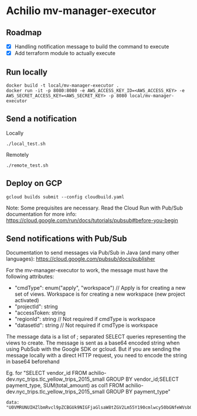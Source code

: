 # Achilio mv-manager-executor

## Roadmap

- [x] Handling notification message to build the command to execute
- [x] Add terraform module to actually execute

## Run locally

```
docker build -t local/mv-manager-executor .
docker run -it -p 8080:8080 -e AWS_ACCESS_KEY_ID=<AWS_ACCESS_KEY> -e AWS_SECRET_ACCESS_KEY=<AWS_SECRET_KEY> -p 8080 local/mv-manager-executor
```

## Send a notification

Locally

`./local_test.sh`

Remotely

`./remote_test.sh`

## Deploy on GCP

`gcloud builds submit --config cloudbuild.yaml`

Note: Some prequisites are necessary. Read the Cloud Run with Pub/Sub documentation for more info: https://cloud.google.com/run/docs/tutorials/pubsub#before-you-begin

## Send notifications with Pub/Sub

Documentation to send messages via Pub/Sub in Java (and many other languages): https://cloud.google.com/pubsub/docs/publisher

For the mv-manager-executor to work, the message must have the following attributes:

- "cmdType": enum("apply", "workspace") // Apply is for creating a new set of views. Workspace is for creating a new workspace (new project activated)
- "projectId": string
- "accessToken: string
- "regionId": string // Not required if cmdType is workspace
- "datasetId": string // Not required if cmdType is workspace

The message data is a list of ; separated SELECT queries representing the views to create. The message is sent as a base64 encoded string when using PubSub with the Google SDK or gcloud. But if you are sending the message locally with a direct HTTP request, you need to encode the string in base64 beforehand

Eg. for "SELECT vendor_id FROM achilio-dev.nyc_trips.tlc_yellow_trips_2015_small GROUP BY vendor_id;SELECT payment_type, SUM(total_amount) as col1 FROM achilio-dev.nyc_trips.tlc_yellow_trips_2015_small GROUP BY payment_type"

```
data: "U0VMRUNUIHZlbmRvcl9pZCBGUk9NIGFjaGlsaW8tZGV2Lm55Y190cmlwcy50bGNfeWVsbG93X3RyaXBzXzIwMTVfc21hbGwgR1JPVVAgQlkgdmVuZG9yX2lkO1NFTEVDVCBwYXltZW50X3R5cGUsIFNVTSh0b3RhbF9hbW91bnQpIGFzIGNvbDEgRlJPTSBhY2hpbGlvLWRldi5ueWNfdHJpcHMudGxjX3llbGxvd190cmlwc18yMDE1X3NtYWxsIEdST1VQIEJZIHBheW1lbnRfdHlwZQ=="
```
